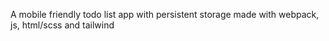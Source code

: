A mobile friendly todo list app with persistent storage made with webpack, js, html/scss and tailwind
